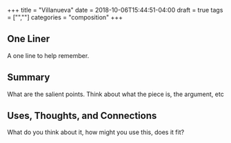 +++
title = "Villanueva"
date = 2018-10-06T15:44:51-04:00
draft = true
tags = ["",""]
categories = "composition"
+++
## One Liner
A one line to help remember.

## Summary
What are the salient points. Think about what the piece is, the argument, etc

## Uses, Thoughts, and Connections
What do you think about it, how might you use this, does it fit?
